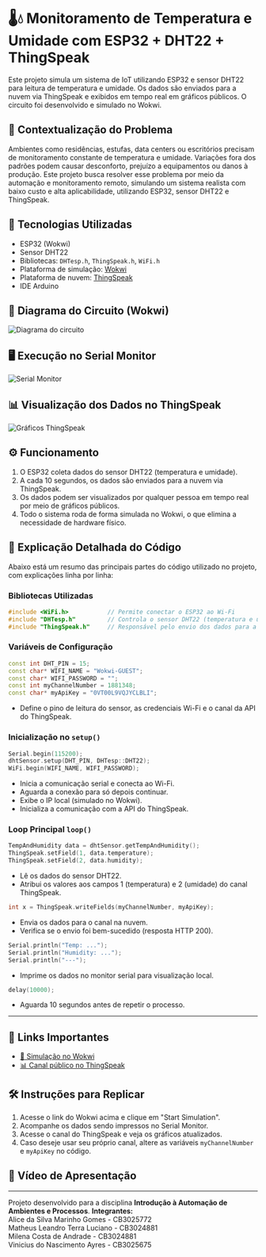 # 🌡️💧 Monitoramento de Temperatura e Umidade com ESP32 + DHT22 + ThingSpeak

Este projeto simula um sistema de IoT utilizando ESP32 e sensor DHT22 para leitura de temperatura e umidade. Os dados são enviados para a nuvem via ThingSpeak e exibidos em tempo real em gráficos públicos. O circuito foi desenvolvido e simulado no Wokwi.

## 📘 Contextualização do Problema

Ambientes como residências, estufas, data centers ou escritórios precisam de monitoramento constante de temperatura e umidade. Variações fora dos padrões podem causar desconforto, prejuízo a equipamentos ou danos à produção. Este projeto busca resolver esse problema por meio da automação e monitoramento remoto, simulando um sistema realista com baixo custo e alta aplicabilidade, utilizando ESP32, sensor DHT22 e ThingSpeak.

## 🧰 Tecnologias Utilizadas

- ESP32 (Wokwi)
- Sensor DHT22
- Bibliotecas: `DHTesp.h`, `ThingSpeak.h`, `WiFi.h`
- Plataforma de simulação: [Wokwi](https://wokwi.com/projects/375503465488685057)
- Plataforma de nuvem: [ThingSpeak](https://thingspeak.com/channels/1881348)
- IDE Arduino

## 🔌 Diagrama do Circuito (Wokwi)
![Diagrama do circuito](assets/wokwi_circuito.png)

## 🖥️ Execução no Serial Monitor
![Serial Monitor](assets/serial_monitor.png)

## 📊 Visualização dos Dados no ThingSpeak
![Gráficos ThingSpeak](assets/thingspeak_graficos.png)

## ⚙️ Funcionamento

1. O ESP32 coleta dados do sensor DHT22 (temperatura e umidade).
2. A cada 10 segundos, os dados são enviados para a nuvem via ThingSpeak.
3. Os dados podem ser visualizados por qualquer pessoa em tempo real por meio de gráficos públicos.
4. Todo o sistema roda de forma simulada no Wokwi, o que elimina a necessidade de hardware físico.


## 🧠 Explicação Detalhada do Código

Abaixo está um resumo das principais partes do código utilizado no projeto, com explicações linha por linha:

### Bibliotecas Utilizadas

```cpp
#include <WiFi.h>           // Permite conectar o ESP32 ao Wi-Fi
#include "DHTesp.h"         // Controla o sensor DHT22 (temperatura e umidade)
#include "ThingSpeak.h"     // Responsável pelo envio dos dados para a nuvem (ThingSpeak)
```

### Variáveis de Configuração

```cpp
const int DHT_PIN = 15;
const char* WIFI_NAME = "Wokwi-GUEST";
const char* WIFI_PASSWORD = "";
const int myChannelNumber = 1881348;
const char* myApiKey = "0VT00L9VQJYCLBLI";
```

- Define o pino de leitura do sensor, as credenciais Wi-Fi e o canal da API do ThingSpeak.

### Inicialização no `setup()`

```cpp
Serial.begin(115200);
dhtSensor.setup(DHT_PIN, DHTesp::DHT22);
WiFi.begin(WIFI_NAME, WIFI_PASSWORD);
```

- Inicia a comunicação serial e conecta ao Wi-Fi.
- Aguarda a conexão para só depois continuar.
- Exibe o IP local (simulado no Wokwi).
- Inicializa a comunicação com a API do ThingSpeak.

### Loop Principal `loop()`

```cpp
TempAndHumidity data = dhtSensor.getTempAndHumidity();
ThingSpeak.setField(1, data.temperature);
ThingSpeak.setField(2, data.humidity);
```

- Lê os dados do sensor DHT22.
- Atribui os valores aos campos 1 (temperatura) e 2 (umidade) do canal ThingSpeak.

```cpp
int x = ThingSpeak.writeFields(myChannelNumber, myApiKey);
```

- Envia os dados para o canal na nuvem.
- Verifica se o envio foi bem-sucedido (resposta HTTP 200).

```cpp
Serial.println("Temp: ...");
Serial.println("Humidity: ...");
Serial.println("---");
```

- Imprime os dados no monitor serial para visualização local.

```cpp
delay(10000);
```

- Aguarda 10 segundos antes de repetir o processo.

---

## 🔗 Links Importantes

- [🔌 Simulação no Wokwi](https://wokwi.com/projects/375503465488685057)
- [📊 Canal público no ThingSpeak](https://thingspeak.com/channels/1881348)

## 🛠️ Instruções para Replicar

1. Acesse o link do Wokwi acima e clique em "Start Simulation".
2. Acompanhe os dados sendo impressos no Serial Monitor.
3. Acesse o canal do ThingSpeak e veja os gráficos atualizados.
4. Caso deseje usar seu próprio canal, altere as variáveis `myChannelNumber` e `myApiKey` no código.

## 🎥 Vídeo de Apresentação


---

Projeto desenvolvido para a disciplina **Introdução à Automação de Ambientes e Processos**.
**Integrantes:**<br>
Alice da Silva Marinho Gomes - CB3025772 <br>
Matheus Leandro Terra Luciano - CB3024881 <br>
Milena Costa de Andrade - CB3024881 <br>
Vinicius do Nascimento Ayres - CB3025675<br>
